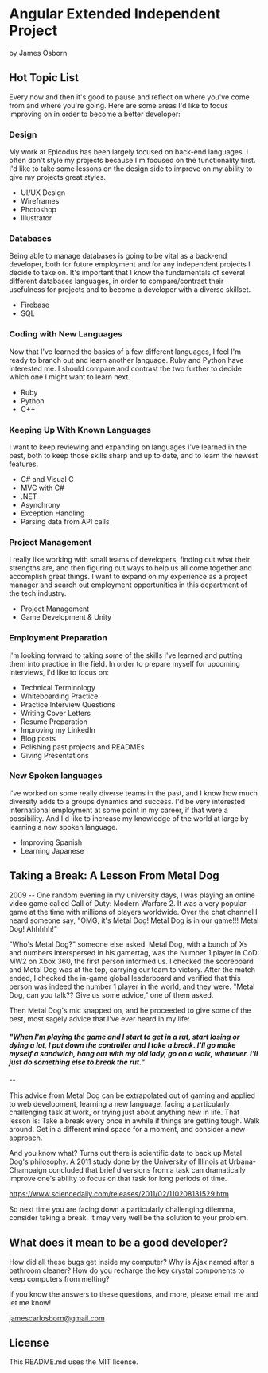# Angular Extended Independent Project
by James Osborn

## Hot Topic List
Every now and then it's good to pause and reflect on where you've come from and where you're going. Here are some areas I'd like to focus improving on in order to become a better developer:

### Design
My work at Epicodus has been largely focused on back-end languages. I often don't style my projects because I'm focused on the functionality first. I'd like to take some lessons on the design side to improve on my ability to give my projects great styles.
* UI/UX Design
* Wireframes
* Photoshop
* Illustrator


### Databases
Being able to manage databases is going to be vital as a back-end developer, both for future employment and for any independent projects I decide to take on. It's important that I know the fundamentals of several different databases languages, in order to compare/contrast their usefulness for projects and to become a developer with a diverse skillset.

* Firebase
* SQL


### Coding with New Languages
Now that I've learned the basics of a few different languages, I feel I'm ready to branch out and learn another language. Ruby and Python have interested me. I should compare and contrast the two further to decide which one I might want to learn next.

* Ruby
* Python
* C++

### Keeping Up With Known Languages

I want to keep reviewing and expanding on languages I've learned in the past, both to keep those skills sharp and up to date, and to learn the newest features.

* C# and Visual C
* MVC with C#
* .NET
* Asynchrony
* Exception Handling
* Parsing data from API calls

### Project Management

I really like working with small teams of developers, finding out what their strengths are, and then figuring out ways to help us all come together and accomplish great things. I want to expand on my experience as a project manager and search out employment opportunities in this department of the tech industry.

* Project Management
* Game Development & Unity

### Employment Preparation

I'm looking forward to taking some of the skills I've learned and putting them into practice in the field. In order to prepare myself for upcoming interviews, I'd like to focus on:

* Technical Terminology
* Whiteboarding Practice
* Practice Interview Questions
* Writing Cover Letters
* Resume Preparation
* Improving my LinkedIn
* Blog posts
* Polishing past projects and READMEs
* Giving Presentations

### New Spoken languages
I've worked on some really diverse teams in the past, and I know how much diversity adds to a groups dynamics and success. I'd be very interested international employment at some point in my career, if that were a possibility. And I'd like to increase my knowledge of the world at large by learning a new spoken language.

* Improving Spanish
* Learning Japanese



## Taking a Break: A Lesson From Metal Dog

2009 -- One random evening in my university days, I was playing an online video game called Call of Duty: Modern Warfare 2. It was a very popular game at the time with millions of players worldwide. Over the chat channel I heard someone say, "OMG, it's Metal Dog! Metal Dog is in our game!!! Metal Dog! Ahhhhh!"

"Who's Metal Dog?" someone else asked. Metal Dog, with a bunch of Xs and numbers interspersed in his gamertag, was the Number 1 player in CoD: MW2 on Xbox 360, the first person informed us. I checked the scoreboard and Metal Dog was at the top, carrying our team to victory. After the match ended, I checked the in-game global leaderboard and verified that this person was indeed the number 1 player in the world, and they were. "Metal Dog, can you talk?? Give us some advice," one of them asked.

Then Metal Dog's mic snapped on, and he proceeded to give some of the best, most sagely advice that I've ever heard in my life:

#### *"When I'm playing the game and I start to get in a rut, start losing or dying a lot, I put down the controller and I take a break. I'll go make myself a sandwich, hang out with my old lady, go on a walk, whatever. I'll just do something else to break the rut."*

--  


This advice from Metal Dog can be extrapolated out of gaming and applied to web development, learning a new language, facing a particularly challenging task at work, or trying just about anything new in life. That lesson is: Take a break every once in awhile if things are getting tough. Walk around. Get in a different mind space for a moment, and consider a new approach.

And you know what? Turns out there is scientific data to back up Metal Dog's philosophy. A 2011 study done by the University of Illinois at Urbana-Champaign concluded that brief diversions from a task can dramatically improve one's ability to focus on that task for long periods of time.

https://www.sciencedaily.com/releases/2011/02/110208131529.htm

So next time you are facing down a particularly challenging dilemma, consider taking a break. It may very well be the solution to your problem.

## What does it mean to be a good developer?

How did all these bugs get inside my computer? Why is Ajax named after a bathroom cleaner? How do you recharge the key crystal components to keep computers from melting?

If you know the answers to these questions, and more, please email me and let me know!

jamescarlosborn@gmail.com

## License
This README.md uses the MIT license.
